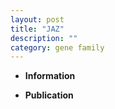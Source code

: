 ```yaml
---
layout: post
title: "JAZ"
description: ""
category: gene family
---
```


* **Information**  

* **Publication**  


